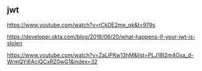 

## jwt 
https://www.youtube.com/watch?v=rCkDE2me_qk&t=979s

https://developer.okta.com/blog/2018/06/20/what-happens-if-your-jwt-is-stolen

https://www.youtube.com/watch?v=ZaLiPKw13hM&list=PLJ18l2m4Gsa_d-WrmQYi6AcjQCxRZ0wG1&index=32
